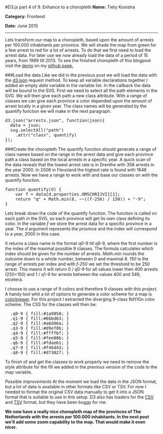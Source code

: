 #D3.js part 4 of 9. Enhance to a choropleth
**Name:** Tiety Kooistra

**Category:** Frontend

**Date:** June 2015

----------------------------------------------------------------------
Lets transform our map to a choropleth, based upon the amount of arrests per 100.000 inhabitants per province. We will shade the map from green for a few arrest to red for a lot of arrests. To do that we first need to load the arrest data. For later use we now already load the data of a period of 15 years, from 1999 till 2013. To see the finished choropleth of this blogpost visit the [demo](http://tietyk.github.io/D3/Prototype/part4-9.html) on my [github page.](http://tietyk.github.io/D3/)

###Load the data
Like we did in the previous post we will load the data with the [d3.json](https://github.com/mbostock/d3/wiki/Requests#d3_json) request method. To keep all variable declarations together I added an empty *data* variable in the variable list. In the callback the data will be bound to the SVG. First we need to select all the path elements in the SVG. We will then give each path a new class attribute. With a range of classes we can give each province a color depended upon the amount of arrest locally in a given year. The class names will be generated by the quantify function we will make in the next paragraph. 

<pre lang="js">
d3.json("arrests.json", function(json){
  data = json;
  svg.selectAll("path")
    .attr("class", quantify)
});
</pre>

###Create the choropleth
The quantify function should generate a range of class names based on the range in the arrest data and give each province path a class based on the local arrests in a specific year. A quick scan of the data reveals that the lowest arrest rate is in Drenthe with 358 arrests in the year 2000. In 2006 in Flevoland the highest rate is found with 1646 arrests. Now we have a range to work with and base our classes on with the quantify function.

<pre lang="js">
function quantify(d) {
	var f = data[d.properties.OMSCHRIJVI][1];
	return "q" + Math.min(8, ~~((f-250) / 150)) + "-9";
}
</pre>

Lets break down the code of the quantify function. The function is called on each path in the SVG, so each province will get its own class defining its color. In the variable *f* we store the arrest data for a specific province in a year. The *d* argument represents the province and the index will correspond to a year, 2000 in this case.

It returns a class name in the format q0-9 till q8-9, where the first number is the index of the maximal possible 9 classes. The formula calculates which index should be given for the number of arrests. *Math.min* rounds the outcome down to a whole number, between 0 and maximal *8*. *150* is the range of arrests per index and with *f-250* we set the threshold to be 250 arrest. This means it will return 0 / q0-9 for all values lower then 400 arrests (250+150) and 1 / q1-9 for arrests between the values 400 and 549, etcetera.

I choose to use a range of 9 colors and therefore 9 classes with this project. A handy tool whit a lot of options to generate a color scheme for a map is [colorbrewer](http://colorbrewer2.org/). For this project I extracted the diverging 9-class RdYlGn color scheme. The CSS for the classes will then be:

<pre lang="css">
  .q0-9 { fill:#1a9850; }
  .q1-9 { fill:#66bd63; }
  .q2-9 { fill:#a6d96a; }
  .q3-9 { fill:#d9ef8b; }
  .q4-9 { fill:#ffffbf; }
  .q5-9 { fill:#fee08b; }
  .q6-9 { fill:#fdae61; }
  .q7-9 { fill:#f46d43; }
  .q8-9 { fill:#d73027; }
</pre>

To finish of and get the classes to work properly we need to remove the style attribute for the fill we added in the previous version of the code to the map variable.

*Possible improvements*
At the moment we load the data in the JSON format, but a lot of data is available in other formats like CSV or TSV. For now I needed to format the original CSV data manually to get it into a JSON format that is suitable to use in this setup. D3 also has loaders for the [CSV](https://github.com/mbostock/d3/wiki/Requests#d3_csv) and [TSV](https://github.com/mbostock/d3/wiki/Requests#d3_tsv) format, but they have been buggy for me.

**We now have a really nice choropleth map of the provinces of The Netherlands with the arrests per 100.000 inhabitants. In the next post we'll add some zoom capability to the map. That would make it even nicer.**